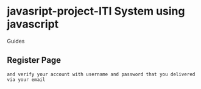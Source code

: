 # javasript-project-ITI System using javascript 

Guides
## Register Page
    and verify your account with username and password that you delivered via your email 
